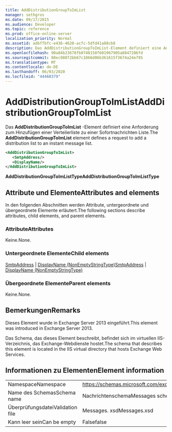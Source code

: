 ```yaml
---
title: AddDistributionGroupToImList
manager: sethgros
ms.date: 09/17/2015
ms.audience: Developer
ms.topic: reference
ms.prod: office-online-server
localization_priority: Normal
ms.assetid: adbffbfc-e436-4620-acfc-5dfd41a88cb8
description: Das AddDistributionGroupToImList-Element definiert eine Anforderung zum Hinzufügen einer Verteilerliste zu einer Sofortnachrichten Liste.
ms.openlocfilehash: 90a84b23678fb0740158f601967905a8847286fd
ms.sourcegitcommit: 88ec988f2bb67c1866d06b361615f3674a24e795
ms.translationtype: MT
ms.contentlocale: de-DE
ms.lasthandoff: 06/03/2020
ms.locfileid: "44460379"
---
```

# <a name="adddistributiongrouptoimlist"></a><span data-ttu-id="871b9-103">AddDistributionGroupToImList</span><span class="sxs-lookup"><span data-stu-id="871b9-103">AddDistributionGroupToImList</span></span>

<span data-ttu-id="871b9-104">Das **AddDistributionGroupToImList** -Element definiert eine Anforderung zum Hinzufügen einer Verteilerliste zu einer Sofortnachrichten Liste.</span><span class="sxs-lookup"><span data-stu-id="871b9-104">The **AddDistributionGroupToImList** element defines a request to add a distribution list to an instant message list.</span></span> 
  
```XML
<AddDistributionGroupToImList>
   <SmtpAddress/>
   <DisplayName/>
</AddDistributionGroupToImList>
```

 <span data-ttu-id="871b9-105">**AddDistributionGroupToImListType**</span><span class="sxs-lookup"><span data-stu-id="871b9-105">**AddDistributionGroupToImListType**</span></span>
## <a name="attributes-and-elements"></a><span data-ttu-id="871b9-106">Attribute und Elemente</span><span class="sxs-lookup"><span data-stu-id="871b9-106">Attributes and elements</span></span>

<span data-ttu-id="871b9-107">In den folgenden Abschnitten werden Attribute, untergeordnete und übergeordnete Elemente erläutert.</span><span class="sxs-lookup"><span data-stu-id="871b9-107">The following sections describe attributes, child elements, and parent elements.</span></span>
  
### <a name="attributes"></a><span data-ttu-id="871b9-108">Attribute</span><span class="sxs-lookup"><span data-stu-id="871b9-108">Attributes</span></span>

<span data-ttu-id="871b9-109">Keine.</span><span class="sxs-lookup"><span data-stu-id="871b9-109">None.</span></span>
  
### <a name="child-elements"></a><span data-ttu-id="871b9-110">Untergeordnete Elemente</span><span class="sxs-lookup"><span data-stu-id="871b9-110">Child elements</span></span>

<span data-ttu-id="871b9-111">[SmtpAddress](smtpaddress.md)  |  [DisplayName (NonEmptyStringType)](displayname-nonemptystringtype.md)</span><span class="sxs-lookup"><span data-stu-id="871b9-111">[SmtpAddress](smtpaddress.md) | [DisplayName (NonEmptyStringType)](displayname-nonemptystringtype.md)</span></span>
  
### <a name="parent-elements"></a><span data-ttu-id="871b9-112">Übergeordnete Elemente</span><span class="sxs-lookup"><span data-stu-id="871b9-112">Parent elements</span></span>

<span data-ttu-id="871b9-113">Keine.</span><span class="sxs-lookup"><span data-stu-id="871b9-113">None.</span></span>
  
## <a name="remarks"></a><span data-ttu-id="871b9-114">Bemerkungen</span><span class="sxs-lookup"><span data-stu-id="871b9-114">Remarks</span></span>

<span data-ttu-id="871b9-115">Dieses Element wurde in Exchange Server 2013 eingeführt.</span><span class="sxs-lookup"><span data-stu-id="871b9-115">This element was introduced in Exchange Server 2013.</span></span>
  
<span data-ttu-id="871b9-116">Das Schema, das dieses Element beschreibt, befindet sich im virtuellen IIS-Verzeichnis, das Exchange-Webdienste hostet.</span><span class="sxs-lookup"><span data-stu-id="871b9-116">The schema that describes this element is located in the IIS virtual directory that hosts Exchange Web Services.</span></span>
  
## <a name="element-information"></a><span data-ttu-id="871b9-117">Informationen zu Elementen</span><span class="sxs-lookup"><span data-stu-id="871b9-117">Element information</span></span>

|||
|:-----|:-----|
|<span data-ttu-id="871b9-118">Namespace</span><span class="sxs-lookup"><span data-stu-id="871b9-118">Namespace</span></span>  <br/> |https://schemas.microsoft.com/exchange/services/2006/messages  <br/> |
|<span data-ttu-id="871b9-119">Name des Schemas</span><span class="sxs-lookup"><span data-stu-id="871b9-119">Schema name</span></span>  <br/> |<span data-ttu-id="871b9-120">Nachrichtenschema</span><span class="sxs-lookup"><span data-stu-id="871b9-120">Messages schema</span></span>  <br/> |
|<span data-ttu-id="871b9-121">Überprüfungsdatei</span><span class="sxs-lookup"><span data-stu-id="871b9-121">Validation file</span></span>  <br/> |<span data-ttu-id="871b9-122">Messages. xsd</span><span class="sxs-lookup"><span data-stu-id="871b9-122">Messages.xsd</span></span>  <br/> |
|<span data-ttu-id="871b9-123">Kann leer sein</span><span class="sxs-lookup"><span data-stu-id="871b9-123">Can be empty</span></span>  <br/> |<span data-ttu-id="871b9-124">False</span><span class="sxs-lookup"><span data-stu-id="871b9-124">false</span></span>  <br/> |
   

